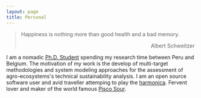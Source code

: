 ```yaml
---
layout: page
title: Personal
---
```


> Happiness is nothing more than good health and a bad memory.
> <div style="text-align: right"> Albert Schweitzer </div>

I am a nomadic [Ph.D. Student](https://www.kuleuven.be/wieiswie/en/person/00090839) spending my research time between Peru and Belgium. The motivation of my work is the develop of multi-target methodologies and system modeling approaches for the assessment of agro-ecosystems's technical sustainability analysis. I am an open source software user and avid traveller attemping to play the [harmonica](https://allaboutharmonicas.com/review-on-the-hohner-special-20-harmonica). Fervent lover and maker of the world famous [Pisco Sour](http://www.nytimes.com/2012/04/15/travel/enjoying-pisco-cocktails-in-lima-peru.html).
